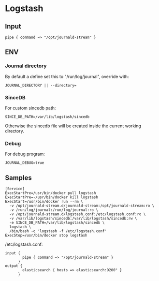 # Logstash

## Input

    pipe { command => "/opt/journald-stream" }
    
    
## ENV


### Journal directory

By default a define set this to "/run/log/journal", override with:
    
    JOURNAL_DIRECTORY || --directory=

### SinceDB

For custom sincedb path:

    SINCE_DB_PATH=/var/lib/logstash/sincedb
    
Otherwise the sincedb file will be created inside the current working directory.
 
### Debug

For debug program:

    JOURNAL_DEBUG=true

## Samples

    [Service]
    ExecStartPre=/usr/bin/docker pull logstash
    ExecStartPre=-/usr/bin/docker kill logstash
    ExecStart=/usr/bin/docker run --rm \
      -v /opt/journald-stream.d/journald-stream:/opt/journald-stream:ro \
      -v /run/log/journal:/run/log/journal:ro \
      -v /opt/journald-stream.d/logstash.conf:/etc/logstash.conf:ro \
      -v /var/lib/logstash/sincedb:/var/lib/logstash/sincedb:rw \
      -e SINCE_DB_PATH=/var/lib/logstash/sincedb \
      logstash \
      /bin/bash -c 'logstash -f /etc/logstash.conf'
    ExecStop=/usr/bin/docker stop logstash

/etc/logstash.conf:


    input {
            pipe { command => "/opt/journald-stream" }
          }
    output {
            elasticsearch { hosts => elasticsearch:9200" }
          }